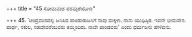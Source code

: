 +++
title = "45 ಸೋಮವಂಶ ಪರಮ್ಪರೆಯೊಳು"

+++
45. `ಚಂದ್ರವಂಶದಲ್ಲಿ ಜನಿಸಿದ ಪಾಂಡುರಾಜನಿಗೆ ನಾವು ಮಕ್ಕಳು. ನಾನು ಯುಧಿಷ್ಠಿರ. ಇವನೇ ಭೀಮಸೇನ. ಪಾರ್ಥ, ನಕುಲ, ಸಹದೇವರೆಂಬವರು ತಮ್ಮಂದಿರು. ನಾವೇ ಪಾಂಡವರು' ಎಂದು ಧರ್ಮಜನು ಹೇಳಿದನು.